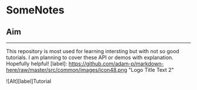 # SomeNotes
## Aim
***
This repository is most used for learning intersting but with not so good tutorials. I am planning to cover these API or demos with explanation. Hopefully helpful!
[label]: https://github.com/adam-p/markdown-here/raw/master/src/common/images/icon48.png "Logo Title Text 2"

![Alt][label]Tutorial
